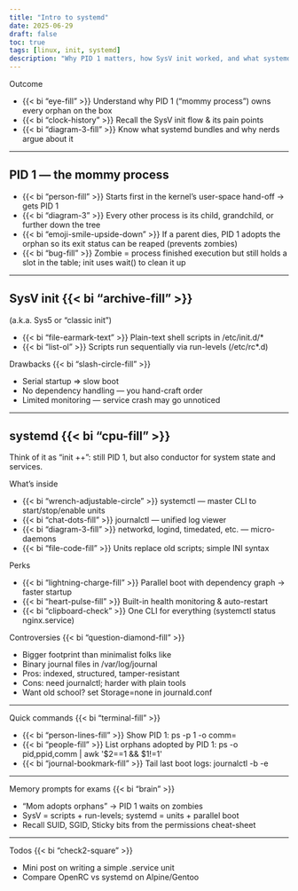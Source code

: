 ```yaml
---
title: "Intro to systemd"
date: 2025-06-29
draft: false
toc: true
tags: [linux, init, systemd]
description: "Why PID 1 matters, how SysV init worked, and what systemd brings to the party—minus the fluff."
---
```


Outcome
- {{< bi “eye-fill” >}} Understand why PID 1 (“mommy process”) owns every orphan on the box
- {{< bi “clock-history” >}} Recall the SysV init flow & its pain points
- {{< bi “diagram-3-fill” >}} Know what systemd bundles and why nerds argue about it

---

## PID 1 — the mommy process

- {{< bi “person-fill” >}} Starts first in the kernel’s user-space hand-off → gets PID 1
- {{< bi “diagram-3” >}} Every other process is its child, grandchild, or further down the tree
- {{< bi “emoji-smile-upside-down” >}} If a parent dies, PID 1 adopts the orphan so its exit status can be reaped (prevents zombies)
- {{< bi “bug-fill” >}} Zombie = process finished execution but still holds a slot in the table; init uses wait() to clean it up

---

## SysV init {{< bi “archive-fill” >}}

(a.k.a. Sys5 or “classic init”)
- {{< bi “file-earmark-text” >}} Plain-text shell scripts in /etc/init.d/*
- {{< bi “list-ol” >}} Scripts run sequentially via run-levels (/etc/rc*.d)

Drawbacks {{< bi “slash-circle-fill” >}}
- Serial startup ⇒ slow boot
- No dependency handling — you hand-craft order
- Limited monitoring — service crash may go unnoticed

---

## systemd {{< bi “cpu-fill” >}}

Think of it as “init ++”: still PID 1, but also conductor for system state and services.

What’s inside
- {{< bi “wrench-adjustable-circle” >}} systemctl — master CLI to start/stop/enable units
- {{< bi “chat-dots-fill” >}} journalctl — unified log viewer
- {{< bi “diagram-3-fill” >}} networkd, logind, timedated, etc. — micro-daemons
- {{< bi “file-code-fill” >}} Units replace old scripts; simple INI syntax

Perks
- {{< bi “lightning-charge-fill” >}} Parallel boot with dependency graph → faster startup
- {{< bi “heart-pulse-fill” >}} Built-in health monitoring & auto-restart
- {{< bi “clipboard-check” >}} One CLI for everything (systemctl status nginx.service)

Controversies {{< bi “question-diamond-fill” >}}
- Bigger footprint than minimalist folks like
- Binary journal files in /var/log/journal
- Pros: indexed, structured, tamper-resistant
- Cons: need journalctl; harder with plain tools
- Want old school? set Storage=none in journald.conf

---

Quick commands {{< bi “terminal-fill” >}}
- {{< bi “person-lines-fill” >}} Show PID 1: ps -p 1 -o comm=
- {{< bi “people-fill” >}} List orphans adopted by PID 1:
ps -o pid,ppid,comm | awk '$2==1 && $1!=1'
- {{< bi “journal-bookmark-fill” >}} Tail last boot logs: journalctl -b -e

---

Memory prompts for exams {{< bi “brain” >}}
- “Mom adopts orphans” → PID 1 waits on zombies
- SysV = scripts + run-levels; systemd = units + parallel boot
- Recall SUID, SGID, Sticky bits from the permissions cheat-sheet

---

Todos {{< bi “check2-square” >}}
- Mini post on writing a simple .service unit
- Compare OpenRC vs systemd on Alpine/Gentoo